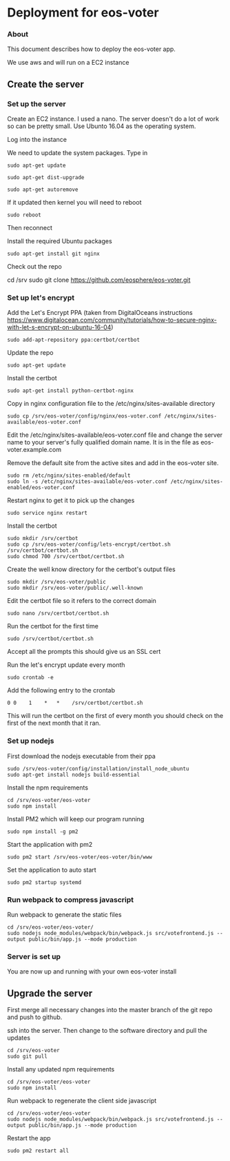 # Deployment for eos-voter

### About

This document describes how to deploy the eos-voter app.

We use aws and will run on a EC2 instance

## Create the server

### Set up the server

Create an EC2 instance. I used a nano. The server doesn't do a lot of work so can be pretty small.
Use Ubunto 16.04 as the operating system.

Log into the instance

We need to update the system packages. Type in

```
sudo apt-get update

sudo apt-get dist-upgrade

sudo apt-get autoremove
```

If it updated then kernel you will need to reboot

```
sudo reboot
```

Then reconnect

Install the required Ubuntu packages

```
sudo apt-get install git nginx
```

Check out the repo

cd /srv
sudo git clone https://github.com/eosphere/eos-voter.git

### Set up let's encrypt

Add the Let's Encrypt PPA (taken from DigitalOceans instructions https://www.digitalocean.com/community/tutorials/how-to-secure-nginx-with-let-s-encrypt-on-ubuntu-16-04)

```
sudo add-apt-repository ppa:certbot/certbot
```

Update the repo

```
sudo apt-get update
```

Install the certbot

```
sudo apt-get install python-certbot-nginx
```

Copy in nginx configuration file to the /etc/nginx/sites-available directory

```
sudo cp /srv/eos-voter/config/nginx/eos-voter.conf /etc/nginx/sites-available/eos-voter.conf
```

Edit the /etc/nginx/sites-available/eos-voter.conf file and change the server name to your server's fully qualified domain name. It is in the file as eos-voter.example.com

Remove the default site from the active sites and add in the eos-voter site.

```
sudo rm /etc/nginx/sites-enabled/default
sudo ln -s /etc/nginx/sites-available/eos-voter.conf /etc/nginx/sites-enabled/eos-voter.conf 
```

Restart nginx to get it to pick up the changes
```
sudo service nginx restart
```

Install the certbot

```
sudo mkdir /srv/certbot
sudo cp /srv/eos-voter/config/lets-encrypt/certbot.sh /srv/certbot/certbot.sh
sudo chmod 700 /srv/certbot/certbot.sh
```

Create the well know directory for the certbot's output files
```
sudo mkdir /srv/eos-voter/public
sudo mkdir /srv/eos-voter/public/.well-known
```

Edit the certbot file so it refers to the correct domain
```
sudo nano /srv/certbot/certbot.sh
```

Run the certbot for the first time

```
sudo /srv/certbot/certbot.sh
```

Accept all the prompts this should give us an SSL cert

Run the let's encrypt update every month
```
sudo crontab -e
```

Add the following entry to the crontab
```
0 0    1    *   *    /srv/certbot/certbot.sh
```
This will run the certbot on the first of every month you should check on the first of the next month that it ran.

### Set up nodejs

First download the nodejs executable from their ppa

```
sudo /srv/eos-voter/config/installation/install_node_ubuntu
sudo apt-get install nodejs build-essential
```

Install the npm requirements

```
cd /srv/eos-voter/eos-voter
sudo npm install
```

Install PM2 which will keep our program running
```
sudo npm install -g pm2
```

Start the application with pm2
```
sudo pm2 start /srv/eos-voter/eos-voter/bin/www
```

Set the application to auto start
```
sudo pm2 startup systemd
```

### Run webpack to compress javascript

Run webpack to generate the static files

```
cd /srv/eos-voter/eos-voter/
sudo nodejs node_modules/webpack/bin/webpack.js src/votefrontend.js --output public/bin/app.js --mode production
```

### Server is set up

You are now up and running with your own eos-voter install

## Upgrade the server

First merge all necessary changes into the master branch of the git repo and push to github.

ssh into the server. Then change to the software directory and pull the updates

```
cd /srv/eos-voter
sudo git pull
```

Install any updated npm requirements

```
cd /srv/eos-voter/eos-voter
sudo npm install
```

Run webpack to regenerate the client side javascript

```
cd /srv/eos-voter/eos-voter
sudo nodejs node_modules/webpack/bin/webpack.js src/votefrontend.js --output public/bin/app.js --mode production
```

Restart the app
```
sudo pm2 restart all
```

